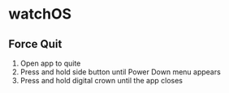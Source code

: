# watchOS

## Force Quit

1. Open app to quite
2. Press and hold side button until Power Down menu appears
3. Press and hold digital crown until the app closes
